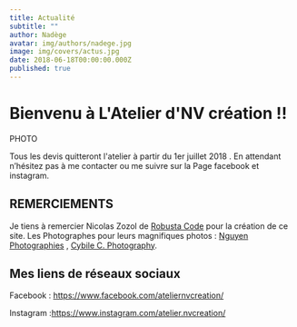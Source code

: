```yaml
---
title: Actualité
subtitle: ""
author: Nadège
avatar: img/authors/nadege.jpg
image: img/covers/actus.jpg
date: 2018-06-18T00:00:00.000Z
published: true
---
```

Bienvenu à L'Atelier d'NV création !!
====
 
PHOTO
 
 
Tous les devis quitteront l'atelier à partir du 1er juillet 2018 . En attendant n’hésitez pas à  me contacter ou me suivre sur la Page facebook et instagram.
 
 
REMERCIEMENTS
----

 
Je tiens à remercier Nicolas Zozol de [Robusta Code](http://www.robusta.io) pour la création de ce site. 
Les Photographes pour leurs magnifiques photos : [Nguyen Photographies](http://www.ngtuan.com) , [Cybile C. Photography](https://www.facebook.com/Cybile-C-Photography-246675958701076/).
 
 
 
Mes liens de réseaux sociaux
----
 
Facebook : https://www.facebook.com/ateliernvcreation/
 
Instagram :https://www.instagram.com/atelier.nvcreation/
